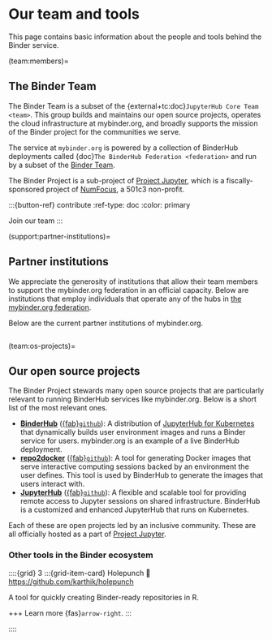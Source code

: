 # Our team and tools

This page contains basic information about the people and tools behind the Binder service.

(team:members)=
## The Binder Team

The Binder Team is a subset of the {external+tc:doc}`JupyterHub Core Team <team>`.
This group builds and maintains our open source projects, operates the cloud infrastructure at mybinder.org, and broadly supports the mission of the Binder project for the communities we serve.

The service at `mybinder.org` is powered by a collection of BinderHub
deployments called {doc}`The BinderHub Federation <federation>` and run by a subset of the [Binder Team](team:members).

The Binder Project is a sub-project of [Project Jupyter](https://jupyter.org), which is a fiscally-sponsored project of [NumFocus](https://numfocus.org), a 501c3 non-profit.

:::{button-ref} contribute
:ref-type: doc
:color: primary

Join our team
:::

(support:partner-institutions)=
## Partner institutions

We appreciate the generosity of institutions that allow their team members to support the mybinder.org federation in an official capacity.
Below are institutions that employ individuals that operate any of the hubs in [the mybinder.org federation](federation.md).

Below are the current partner institutions of mybinder.org.

```{include} ../_data/snippets/supporters_partners_md.txt
```

(team:os-projects)=
## Our open source projects

The Binder Project stewards many open source projects that are particularly relevant to running BinderHub services like mybinder.org.
Below is a short list of the most relevant ones.

- [**BinderHub**](https://binderhub.readthedocs.io/) ([{fab}`github`](https://github.com/jupyterhub/binderhub)): A distribution of [JupyterHub for Kubernetes](https://z2jh.jupyter.org) that dynamically builds user environment images and runs a Binder service for users. mybinder.org is an example of a live BinderHub deployment. 
- [**repo2docker**](https://repo2docker.readthedocs.io/) ([{fab}`github`](https://github.com/jupyterhub/repo2docker)): A tool for generating Docker images that serve interactive computing sessions backed by an environment the user defines. This tool is used by BinderHub to generate the images that users interact with.
- [**JupyterHub**](https://jupyterhub.readthedocs.io/) ([{fab}`github`](https://github.com/jupyterhub/jupyterhub)): A flexible and scalable tool for providing remote access to Jupyter sessions on shared infrastructure. BinderHub is a customized and enhanced JupyterHub that runs on Kubernetes.

Each of these are open projects led by an inclusive community.
These are all officially hosted as a part of [Project Jupyter](https://jupyter.org).

### Other tools in the Binder ecosystem

::::{grid} 3
:::{grid-item-card} Holepunch
:link: https://github.com/karthik/holepunch

A tool for quickly creating Binder-ready repositories in R.

+++
Learn more {fas}`arrow-right`.
:::

::::
